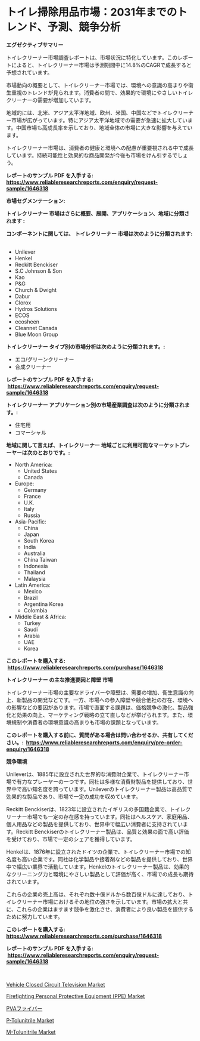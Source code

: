 <p><h1>トイレ掃除用品市場：2031年までのトレンド、予測、競争分析</h1></p><p><strong>エグゼクティブサマリー</strong></p>
<p><p>トイレクリーナー市場調査レポートは、市場状況に特化しています。このレポートによると、トイレクリーナー市場は予測期間中に14.8%のCAGRで成長すると予想されています。</p><p>市場動向の概要として、トイレクリーナー市場では、環境への意識の高まりや衛生重視のトレンドが見られます。消費者の間で、効果的で環境にやさしいトイレクリーナーの需要が増加しています。</p><p>地域的には、北米、アジア太平洋地域、欧州、米国、中国などでトイレクリーナー市場が広がっています。特にアジア太平洋地域での需要が急速に拡大しています。中国市場も高成長率を示しており、地域全体の市場に大きな影響を与えています。</p><p>トイレクリーナー市場は、消費者の健康と環境への配慮が重要視される中で成長しています。持続可能性と効果的な商品開発が今後も市場をけん引するでしょう。</p></p>
<p><strong>レポートのサンプル PDF を入手する: <a href="https://www.reliableresearchreports.com/enquiry/request-sample/1646318">https://www.reliableresearchreports.com/enquiry/request-sample/1646318</a></strong></p>
<p><strong>市場セグメンテーション:</strong></p>
<p><strong> トイレクリーナー 市場はさらに概要、展開、アプリケーション、地域に分類されます :</strong></p>
<p><strong>コンポーネントに関しては、 トイレクリーナー 市場は次のように分類されます: &nbsp;</strong></p>
<p><ul><li>Unilever</li><li>Henkel</li><li>Reckitt Benckiser</li><li>S.C Johnson & Son</li><li>Kao</li><li>P&G</li><li>Church & Dwight</li><li>Dabur</li><li>Clorox</li><li>Hydros Solutions</li><li>ECOS</li><li>ecosheen</li><li>Cleannet Canada</li><li>Blue Moon Group</li></ul></p>
<p><strong> トイレクリーナー タイプ別の市場分析は次のように分類されます。:</strong></p>
<p><ul><li>エコ/グリーンクリーナー</li><li>合成クリーナー</li></ul></p>
<p><strong>レポートのサンプル PDF を入手する: &nbsp;<a href="https://www.reliableresearchreports.com/enquiry/request-sample/1646318">https://www.reliableresearchreports.com/enquiry/request-sample/1646318</a></strong></p>
<p><strong> トイレクリーナー アプリケーション別の市場産業調査は次のように分類されます。:</strong></p>
<p><ul><li>住宅用</li><li>コマーシャル</li></ul></p>
<p><strong>地域に関して言えば、トイレクリーナー 地域ごとに利用可能なマーケットプレーヤーは次のとおりです。:</strong></p>
<p><ul>
    <li>
        North America:
        <ul>
            <li>United States</li>
            <li>Canada</li>
        </ul>
    </li>
    <li>
        Europe:
        <ul>
            <li>Germany</li>
            <li>France</li>
            <li>U.K.</li>
            <li>Italy</li>
            <li>Russia</li>
        </ul>
    </li>
    <li>
        Asia-Pacific:
        <ul>
            <li>China</li>
            <li>Japan</li>
            <li>South Korea</li>
            <li>India</li>
            <li>Australia</li>
            <li>China Taiwan</li>
            <li>Indonesia</li>
            <li>Thailand</li>
            <li>Malaysia</li>
        </ul>
    </li>
    <li>
        Latin America:
        <ul>
            <li>Mexico</li>
            <li>Brazil</li>
            <li>Argentina Korea</li>
            <li>Colombia</li>
        </ul>
    </li>
    <li>
        Middle East & Africa:
        <ul>
            <li>Turkey</li>
            <li>Saudi</li>
            <li>Arabia</li>
            <li>UAE</li>
            <li>Korea</li>
        </ul>
    </li>
    </ul></p>
<p><strong>このレポートを購入する: &nbsp;<a href="https://www.reliableresearchreports.com/purchase/1646318">https://www.reliableresearchreports.com/purchase/1646318</a></strong></p>
<p><strong>トイレクリーナー の主な推進要因と障壁 市場</strong></p>
<p><p>トイレクリーナー市場の主要なドライバーや障壁は、需要の増加、衛生意識の向上、新製品の開発などです。一方、市場への参入障壁や競合他社の存在、環境への影響などの要因があります。市場で直面する課題は、価格競争の激化、製品強化と効果の向上、マーケティング戦略の立て直しなどが挙げられます。また、環境規制や消費者の環境意識の高まりも市場の課題となっています。</p></p>
<p><strong>このレポートを購入する前に、質問がある場合は問い合わせるか、共有してください。:&nbsp; <a href="https://www.reliableresearchreports.com/enquiry/pre-order-enquiry/1646318">https://www.reliableresearchreports.com/enquiry/pre-order-enquiry/1646318</a></strong></p>
<p><strong>競争環境</strong></p>
<p><p>Unileverは、1885年に設立された世界的な消費財企業で、トイレクリーナー市場で有力なプレーヤーの一つです。同社は多様な消費財製品を提供しており、世界中で高い知名度を誇っています。Unileverのトイレクリーナー製品は高品質で効果的な製品であり、市場で一定の成功を収めています。</p><p>Reckitt Benckiserは、1823年に設立されたイギリスの多国籍企業で、トイレクリーナー市場でも一定の存在感を持っています。同社はヘルスケア、家庭用品、個人用品などの製品を提供しており、世界中で幅広い消費者に支持されています。Reckitt Benckiserのトイレクリーナー製品は、品質と効果の面で高い評価を受けており、市場で一定のシェアを獲得しています。</p><p>Henkelは、1876年に設立されたドイツの企業で、トイレクリーナー市場での知名度も高い企業です。同社は化学製品や接着剤などの製品を提供しており、世界中で幅広い業界で活動しています。Henkelのトイレクリーナー製品は、効果的なクリーニング力と環境にやさしい製品として評価が高く、市場での成長も期待されています。</p><p>これらの企業の売上高は、それぞれ数十億ドルから数百億ドルに達しており、トイレクリーナー市場におけるその地位の強さを示しています。市場の拡大と共に、これらの企業はますます競争を激化させ、消費者により良い製品を提供するために努力しています。</p></p>
<p><strong>このレポートを購入する: &nbsp; <a href="https://www.reliableresearchreports.com/purchase/1646318">https://www.reliableresearchreports.com/purchase/1646318</a></strong></p>
<p><strong>レポートのサンプル PDF を入手する: &nbsp;<a href="https://www.reliableresearchreports.com/enquiry/request-sample/1646318">https://www.reliableresearchreports.com/enquiry/request-sample/1646318</a></strong><strong></strong></p>
<p>&nbsp;</p>
<p><p><a href="https://github.com/lylyparadise/Market-Research-Report-List-2/blob/main/vehicle-closed-circuit-television-market.md">Vehicle Closed Circuit Television Market</a></p><p><a href="https://github.com/johnbach50/Market-Research-Report-List-2/blob/main/firefighting-personal-protective-equipment-ppe-market.md">Firefighting Personal Protective Equipment (PPE) Market</a></p><p><a href="https://medium.com/@eunawiegad2023/pva%E3%83%95%E3%82%A1%E3%82%A4%E3%83%90%E3%83%BC%E3%83%9E%E3%83%BC%E3%82%B1%E3%83%83%E3%83%88-2031%E5%B9%B4%E3%81%BE%E3%81%A7%E3%81%AE%E3%83%88%E3%83%AC%E3%83%B3%E3%83%89-%E4%BA%88%E6%B8%AC-%E7%AB%B6%E4%BA%89%E5%88%86%E6%9E%90-9ea1a266396f">PVAファイバー</a></p><p><a href="https://issuu.com/reportprime-2/docs/p-tolunitrile-market-size-2030.pptx">P-Tolunitrile Market</a></p><p><a href="https://issuu.com/reportprime-2/docs/m-tolunitrile-market-size-2030.pptx">M-Tolunitrile Market</a></p></p>